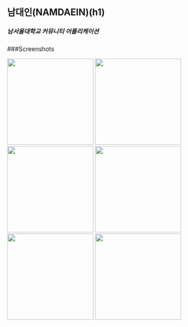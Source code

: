 

## 남대인(NAMDAEIN)(h1)
##### 남서울대학교 커뮤니티 어플리케이션


###Screenshots

<div>
  <img width="200" src="https://user-images.githubusercontent.com/24897699/46848076-c559b280-ce22-11e8-81ff-402000c0c9bb.png">
  <img width="200" src="https://user-images.githubusercontent.com/24897699/46848077-c5f24900-ce22-11e8-8432-80eb0d3908bb.png
">
  <img width="200" src="https://user-images.githubusercontent.com/24897699/46848078-c5f24900-ce22-11e8-95c2-6e64763d51ff.png">
  <img width="200" src="https://user-images.githubusercontent.com/24897699/46848079-c5f24900-ce22-11e8-93d3-f20fc5f8b6a1.png">
  <img width="200" src="https://user-images.githubusercontent.com/24897699/46848080-c68adf80-ce22-11e8-9967-f0b17a0e17ea.png
">
  <img width="200" src="https://user-images.githubusercontent.com/24897699/46848081-c68adf80-ce22-11e8-8083-d2d8f8abfb2d.png">

</div>
  

